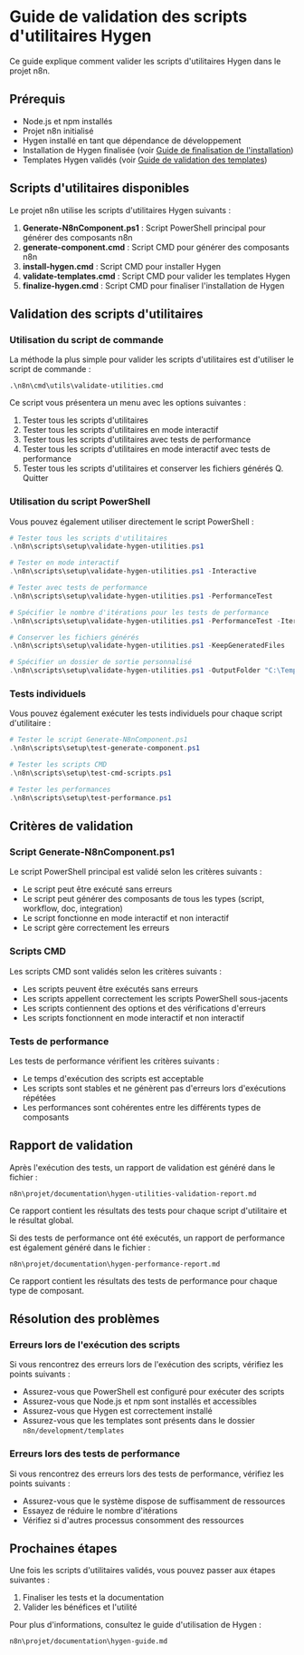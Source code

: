 # Guide de validation des scripts d'utilitaires Hygen

Ce guide explique comment valider les scripts d'utilitaires Hygen dans le projet n8n.

## Prérequis

- Node.js et npm installés
- Projet n8n initialisé
- Hygen installé en tant que dépendance de développement
- Installation de Hygen finalisée (voir [Guide de finalisation de l'installation](hygen-installation-finalization.md))
- Templates Hygen validés (voir [Guide de validation des templates](hygen-templates-validation.md))

## Scripts d'utilitaires disponibles

Le projet n8n utilise les scripts d'utilitaires Hygen suivants :

1. **Generate-N8nComponent.ps1** : Script PowerShell principal pour générer des composants n8n
2. **generate-component.cmd** : Script CMD pour générer des composants n8n
3. **install-hygen.cmd** : Script CMD pour installer Hygen
4. **validate-templates.cmd** : Script CMD pour valider les templates Hygen
5. **finalize-hygen.cmd** : Script CMD pour finaliser l'installation de Hygen

## Validation des scripts d'utilitaires

### Utilisation du script de commande

La méthode la plus simple pour valider les scripts d'utilitaires est d'utiliser le script de commande :

```batch
.\n8n\cmd\utils\validate-utilities.cmd
```

Ce script vous présentera un menu avec les options suivantes :

1. Tester tous les scripts d'utilitaires
2. Tester tous les scripts d'utilitaires en mode interactif
3. Tester tous les scripts d'utilitaires avec tests de performance
4. Tester tous les scripts d'utilitaires en mode interactif avec tests de performance
5. Tester tous les scripts d'utilitaires et conserver les fichiers générés
Q. Quitter

### Utilisation du script PowerShell

Vous pouvez également utiliser directement le script PowerShell :

```powershell
# Tester tous les scripts d'utilitaires
.\n8n\scripts\setup\validate-hygen-utilities.ps1

# Tester en mode interactif
.\n8n\scripts\setup\validate-hygen-utilities.ps1 -Interactive

# Tester avec tests de performance
.\n8n\scripts\setup\validate-hygen-utilities.ps1 -PerformanceTest

# Spécifier le nombre d'itérations pour les tests de performance
.\n8n\scripts\setup\validate-hygen-utilities.ps1 -PerformanceTest -Iterations 10

# Conserver les fichiers générés
.\n8n\scripts\setup\validate-hygen-utilities.ps1 -KeepGeneratedFiles

# Spécifier un dossier de sortie personnalisé
.\n8n\scripts\setup\validate-hygen-utilities.ps1 -OutputFolder "C:\Temp\HygenTest"
```

### Tests individuels

Vous pouvez également exécuter les tests individuels pour chaque script d'utilitaire :

```powershell
# Tester le script Generate-N8nComponent.ps1
.\n8n\scripts\setup\test-generate-component.ps1

# Tester les scripts CMD
.\n8n\scripts\setup\test-cmd-scripts.ps1

# Tester les performances
.\n8n\scripts\setup\test-performance.ps1
```

## Critères de validation

### Script Generate-N8nComponent.ps1

Le script PowerShell principal est validé selon les critères suivants :

- Le script peut être exécuté sans erreurs
- Le script peut générer des composants de tous les types (script, workflow, doc, integration)
- Le script fonctionne en mode interactif et non interactif
- Le script gère correctement les erreurs

### Scripts CMD

Les scripts CMD sont validés selon les critères suivants :

- Les scripts peuvent être exécutés sans erreurs
- Les scripts appellent correctement les scripts PowerShell sous-jacents
- Les scripts contiennent des options et des vérifications d'erreurs
- Les scripts fonctionnent en mode interactif et non interactif

### Tests de performance

Les tests de performance vérifient les critères suivants :

- Le temps d'exécution des scripts est acceptable
- Les scripts sont stables et ne génèrent pas d'erreurs lors d'exécutions répétées
- Les performances sont cohérentes entre les différents types de composants

## Rapport de validation

Après l'exécution des tests, un rapport de validation est généré dans le fichier :

```
n8n\projet/documentation\hygen-utilities-validation-report.md
```

Ce rapport contient les résultats des tests pour chaque script d'utilitaire et le résultat global.

Si des tests de performance ont été exécutés, un rapport de performance est également généré dans le fichier :

```
n8n\projet/documentation\hygen-performance-report.md
```

Ce rapport contient les résultats des tests de performance pour chaque type de composant.

## Résolution des problèmes

### Erreurs lors de l'exécution des scripts

Si vous rencontrez des erreurs lors de l'exécution des scripts, vérifiez les points suivants :

- Assurez-vous que PowerShell est configuré pour exécuter des scripts
- Assurez-vous que Node.js et npm sont installés et accessibles
- Assurez-vous que Hygen est correctement installé
- Assurez-vous que les templates sont présents dans le dossier `n8n/development/templates`

### Erreurs lors des tests de performance

Si vous rencontrez des erreurs lors des tests de performance, vérifiez les points suivants :

- Assurez-vous que le système dispose de suffisamment de ressources
- Essayez de réduire le nombre d'itérations
- Vérifiez si d'autres processus consomment des ressources

## Prochaines étapes

Une fois les scripts d'utilitaires validés, vous pouvez passer aux étapes suivantes :

1. Finaliser les tests et la documentation
2. Valider les bénéfices et l'utilité

Pour plus d'informations, consultez le guide d'utilisation de Hygen :

```
n8n\projet/documentation\hygen-guide.md
```
